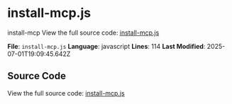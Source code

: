 # install-mcp.js

<module>install-mcp</module>
<description>View the full source code: [install-mcp.js](install-mcp.js)</description>

**File**: `install-mcp.js`
**Language**: javascript
**Lines**: 114
**Last Modified**: 2025-07-01T19:09:45.642Z

## Source Code

View the full source code: [install-mcp.js](install-mcp.js)
